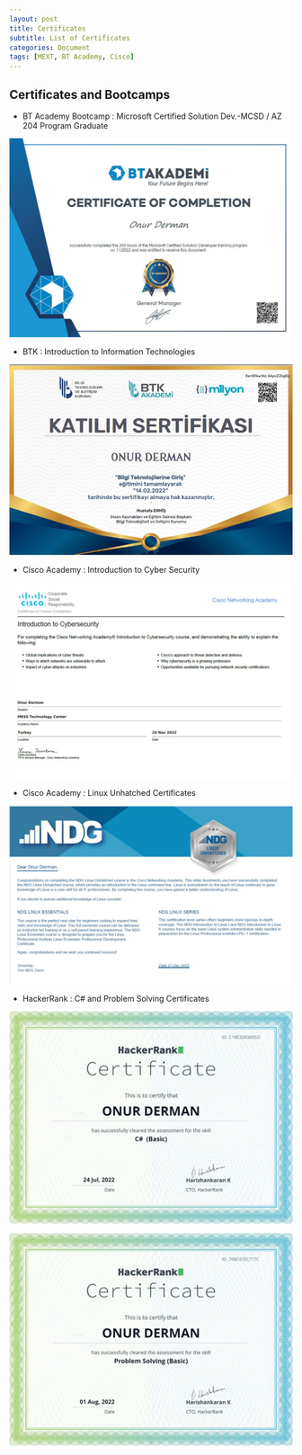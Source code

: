 ```yaml
---
layout: post
title: Certificates
subtitle: List of Certificates
categories: Document
tags: [MEXT, BT Academy, Cisco]
---
```


## Certificates and Bootcamps 

* BT Academy Bootcamp : Microsoft Certified Solution Dev.-MCSD / AZ 204 Program Graduate 

![diploma](/assets/images/BT_Academy.jpg)



* BTK : Introduction to Information Technologies

![diploma](/assets/images/BTK_Certificate.jpg)



* Cisco Academy : Introduction to Cyber Security 

![diploma](/assets/images/Cisco_CyberSecurity.jpg)



* Cisco Academy : Linux Unhatched Certificates

![diploma](/assets/images/Linux.jpg) 



* HackerRank : C# and Problem Solving Certificates 
 
![diploma](/assets/images/CSharp.jpg) 

![diploma](/assets/images/ProblemSolving.jpg) 
